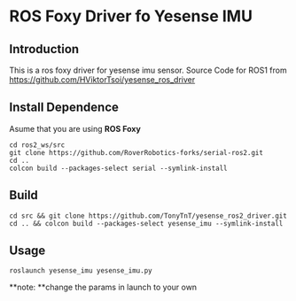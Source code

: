 # ROS Foxy Driver fo Yesense IMU

## Introduction

This is a ros foxy driver for yesense imu sensor.
Source Code for ROS1 from https://github.com/HViktorTsoi/yesense_ros_driver


## Install Dependence

Asume that you are using **ROS Foxy** 

```
cd ros2_ws/src
git clone https://github.com/RoverRobotics-forks/serial-ros2.git
cd ..
colcon build --packages-select serial --symlink-install
```

## Build

```
cd src && git clone https://github.com/TonyTnT/yesense_ros2_driver.git
cd .. && colcon build --packages-select yesense_imu --symlink-install
```

## Usage

```shell
roslaunch yesense_imu yesense_imu.py
```

**note: **change the params in launch to your own
